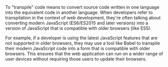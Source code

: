 To "transpile" code means to convert source code written in one language into the equivalent code in another language. When developers refer to transpilation in the context of web development, they're often talking about converting modern JavaScript (ES6/ES2015 and later versions) into a version of JavaScript that is compatible with older browsers (like ES5).

For example, if a developer is using the latest JavaScript features that are not supported in older browsers, they may use a tool like Babel to transpile their modern JavaScript code into a form that is compatible with older browsers. This ensures that the web application can run on a wider range of user devices without requiring those users to update their browsers.